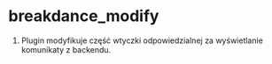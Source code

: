 # breakdance_modify

1. Plugin modyfikuje część wtyczki odpowiedzialnej za wyświetlanie komunikaty z backendu.